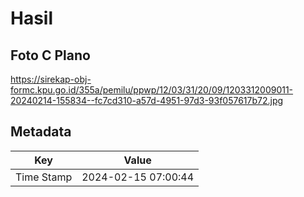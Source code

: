 # Hasil

## Foto C Plano

https://sirekap-obj-formc.kpu.go.id/355a/pemilu/ppwp/12/03/31/20/09/1203312009011-20240214-155834--fc7cd310-a57d-4951-97d3-93f057617b72.jpg


## Metadata

| Key        | Value               |
| ---------- | ------------------- |
| Time Stamp | 2024-02-15 07:00:44 |




